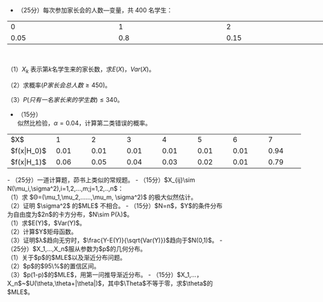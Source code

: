 - （25分）每次参加家长会的人数—变量，共 400 名学生：
<table data-lake-id="62331abd" id="62331abd" margin="true" class="lake-table" style="width: 750px"><colgroup><col width="250"><col width="250"><col width="250"></colgroup><tbody><tr data-lake-id="uf0a802df" id="uf0a802df"><td data-lake-id="u1d93a95d" id="u1d93a95d">0
 </td><td data-lake-id="ufb25f753" id="ufb25f753">1
 </td><td data-lake-id="u5cb46be5" id="u5cb46be5">2
 </td></tr><tr data-lake-id="u61c3408a" id="u61c3408a"><td data-lake-id="u10f2ef48" id="u10f2ef48">0.05
 </td><td data-lake-id="u1b947ad1" id="u1b947ad1">0.8
 </td><td data-lake-id="u97033013" id="u97033013">0.15
 </td></tr></tbody></table>​

 （1）$X_k$ 表示第$k$名学生来的家长数，求$E(X)$，$Var(X)$。
 ​

 （2）求概率$(P家长会总人数≥450)$。
 ​

 （3）$P(只有一名家长来的学生数)≤340$。
 ​

 -  （15分） <br />似然比检验，$α=0.04$，计算第二类错误的概率。 
<table data-lake-id="IqYXK" id="IqYXK" margin="true" class="lake-table" style="width: 681px"><colgroup><col width="105"><col width="82"><col width="82"><col width="82"><col width="82"><col width="82"><col width="82"><col width="84"></colgroup><tbody><tr data-lake-id="u37cb8eff" id="u37cb8eff"><td data-lake-id="u783e417f" id="u783e417f">$X$
 </td><td data-lake-id="uea7bf23e" id="uea7bf23e">1
 </td><td data-lake-id="u73c3ef7f" id="u73c3ef7f">2
 </td><td data-lake-id="u6d1b84e3" id="u6d1b84e3">3
 </td><td data-lake-id="u77063d32" id="u77063d32">4
 </td><td data-lake-id="ua86e782f" id="ua86e782f">5
 </td><td data-lake-id="ua735143b" id="ua735143b">6
 </td><td data-lake-id="u89c55310" id="u89c55310">7
 </td></tr><tr data-lake-id="ue5bf81c6" id="ue5bf81c6"><td data-lake-id="u1d7eaa14" id="u1d7eaa14">$f(x|H_0)$
 </td><td data-lake-id="uf4dc9c6d" id="uf4dc9c6d">0.01
 </td><td data-lake-id="uc97fd6c7" id="uc97fd6c7">0.01
 </td><td data-lake-id="udc31ae72" id="udc31ae72">0.01
 </td><td data-lake-id="u068414a7" id="u068414a7">0.01
 </td><td data-lake-id="u93e01fc7" id="u93e01fc7">0.01
 </td><td data-lake-id="ueae10d87" id="ueae10d87">0.01
 </td><td data-lake-id="ubb3cf5a1" id="ubb3cf5a1">0.94
 </td></tr><tr data-lake-id="u304ef243" id="u304ef243"><td data-lake-id="u78d8bb5d" id="u78d8bb5d">$f(x|H_1)$
 </td><td data-lake-id="ueed8acb7" id="ueed8acb7">0.06
 </td><td data-lake-id="u0304523f" id="u0304523f">0.05
 </td><td data-lake-id="udec76356" id="udec76356">0.04
 </td><td data-lake-id="uebf3a4f7" id="uebf3a4f7">0.03
 </td><td data-lake-id="u76e6c3fd" id="u76e6c3fd">0.02
 </td><td data-lake-id="ue201efe9" id="ue201efe9">0.01
 </td><td data-lake-id="u38e0cb35" id="u38e0cb35">0.79
 </td></tr></tbody></table>-  （25分）一道计算题，茆书上类似的常规题。 
-  （15分）$X_{ij}\sim N(\mu_i,\sigma^2),i=1,2,...,m;j=1,2,..,n$：<br />（1）求 $Θ=(\mu_1,\mu_2,……,\mu_m, \sigma^2)$ 的极大似然估计。<br />（2）证明 $\sigma^2$ 的$MLE$ 不相合。 
-  （15分）$N=n$，$Y$的条件分布为自由度为$2n$的卡方分布，$N\sim P(λ)$。<br />（1）求$E(Y)$，$Var(Y)$。<br />（2）计算$Y$矩母函数。<br />（3）证明$λ$趋向无穷时，$\frac{Y-E(Y)}{\sqrt{Var(Y)}}$趋向于$N(0,1)$。 
-  （25分）$X_1,...,X_n$服从参数为$p$的几何分布。<br />（1）关于$p$的$MLE$以及渐近分布问题。<br />（2）$p$的$95\%$的置信区间。<br />（3）$p(1-p)$的$MLE$，用第一问推导渐近分布。 
-  （15分）$X_1,…，X_n$~$U(\theta,\theta+|\theta|)$，其中$\Theta$不等于零，求$\theta$的$MLE$。 
